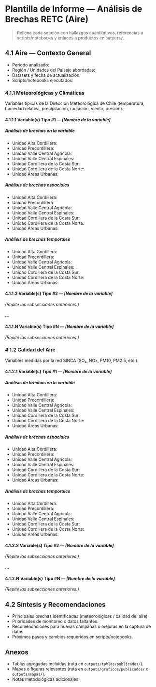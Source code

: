 # Plantilla de Informe — Análisis de Brechas RETC (Aire)

> Rellena cada sección con hallazgos cuantitativos, referencias a scripts/notebooks y enlaces a productos en `outputs/`.

## 4.1 Aire — Contexto General
- Periodo analizado:
- Región / Unidades del Paisaje abordadas:
- Datasets y fecha de actualización:
- Scripts/notebooks ejecutados:

### 4.1.1 Meteorológicas y Climáticas
Variables típicas de la Dirección Meteorológica de Chile (temperatura, humedad relativa, precipitación, radiación, viento, presión).

#### 4.1.1.1 Variable(s) Tipo #1 — _[Nombre de la variable]_ 
##### Análisis de brechas en la variable
- Unidad Alta Cordillera:
- Unidad Precordillera:
- Unidad Valle Central Agrícola:
- Unidad Valle Central Espinales:
- Unidad Cordillera de la Costa Sur:
- Unidad Cordillera de la Costa Norte:
- Unidad Áreas Urbanas:

##### Análisis de brechas espaciales
- Unidad Alta Cordillera:
- Unidad Precordillera:
- Unidad Valle Central Agrícola:
- Unidad Valle Central Espinales:
- Unidad Cordillera de la Costa Sur:
- Unidad Cordillera de la Costa Norte:
- Unidad Áreas Urbanas:

##### Análisis de brechas temporales
- Unidad Alta Cordillera:
- Unidad Precordillera:
- Unidad Valle Central Agrícola:
- Unidad Valle Central Espinales:
- Unidad Cordillera de la Costa Sur:
- Unidad Cordillera de la Costa Norte:
- Unidad Áreas Urbanas:

#### 4.1.1.2 Variable(s) Tipo #2 — _[Nombre de la variable]_ 
_(Repite las subsecciones anteriores.)_

#### …
#### 4.1.1.N Variable(s) Tipo #N — _[Nombre de la variable]_ 
_(Repite las subsecciones anteriores.)_

### 4.1.2 Calidad del Aire
Variables medidas por la red SINCA (SO₂, NOx, PM10, PM2.5, etc.).

#### 4.1.2.1 Variable(s) Tipo #1 — _[Nombre de la variable]_ 
##### Análisis de brechas en la variable
- Unidad Alta Cordillera:
- Unidad Precordillera:
- Unidad Valle Central Agrícola:
- Unidad Valle Central Espinales:
- Unidad Cordillera de la Costa Sur:
- Unidad Cordillera de la Costa Norte:
- Unidad Áreas Urbanas:

##### Análisis de brechas espaciales
- Unidad Alta Cordillera:
- Unidad Precordillera:
- Unidad Valle Central Agrícola:
- Unidad Valle Central Espinales:
- Unidad Cordillera de la Costa Sur:
- Unidad Cordillera de la Costa Norte:
- Unidad Áreas Urbanas:

##### Análisis de brechas temporales
- Unidad Alta Cordillera:
- Unidad Precordillera:
- Unidad Valle Central Agrícola:
- Unidad Valle Central Espinales:
- Unidad Cordillera de la Costa Sur:
- Unidad Cordillera de la Costa Norte:
- Unidad Áreas Urbanas:

#### 4.1.2.2 Variable(s) Tipo #2 — _[Nombre de la variable]_ 
_(Repite las subsecciones anteriores.)_

#### …
#### 4.1.2.N Variable(s) Tipo #N — _[Nombre de la variable]_ 
_(Repite las subsecciones anteriores.)_

## 4.2 Síntesis y Recomendaciones
- Principales brechas identificadas (meteorológicas / calidad del aire).
- Prioridades de monitoreo o datos faltantes.
- Recomendaciones para nuevas campañas o mejoras en la captura de datos.
- Próximos pasos y cambios requeridos en scripts/notebooks.

## Anexos
- Tablas agregadas incluidas (ruta en `outputs/tablas/publicados/`).
- Mapas o figuras relevantes (ruta en `outputs/graficos/publicados/` o `outputs/mapas/`).
- Notas metodológicas adicionales.
